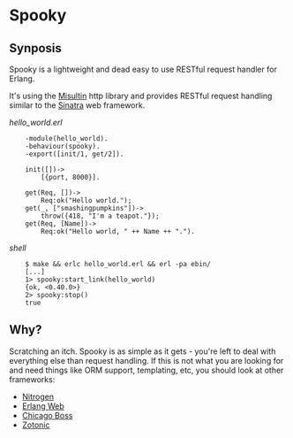 # Spooky

## Synposis

Spooky is a lightweight and dead easy to use RESTful request handler for 
Erlang.

It's using the [Misultin](https://github.com/ostinelli/misultin) http 
library and provides RESTful request handling similar to the 
[Sinatra](http://www.sinatrarb.com/) web framework.

*hello_world.erl*

        -module(hello_world).
        -behaviour(spooky).
        -export([init/1, get/2]).

        init([])->
            [{port, 8000}].

        get(Req, [])->
            Req:ok("Hello world.");
        get(_, ["smashingpumpkins"])->
            throw({418, "I'm a teapot."});
        get(Req, [Name])->
            Req:ok("Hello world, " ++ Name ++ ".").

*shell*

        $ make && erlc hello_world.erl && erl -pa ebin/
        [...]
        1> spooky:start_link(hello_world)
        {ok, <0.40.0>}
        2> spooky:stop()
        true

## Why?

Scratching an itch. Spooky is as simple as it gets - you're left to deal
with everything else than request handling. If this is not what you are
looking for and need things like ORM support, templating, etc, you should
look at other frameworks:

* [Nitrogen](http://nitrogenproject.com/)
* [Erlang Web](http://www.erlang-web.org/)
* [Chicago Boss](http://www.chicagoboss.org/)
* [Zotonic](http://zotonic.com/)
